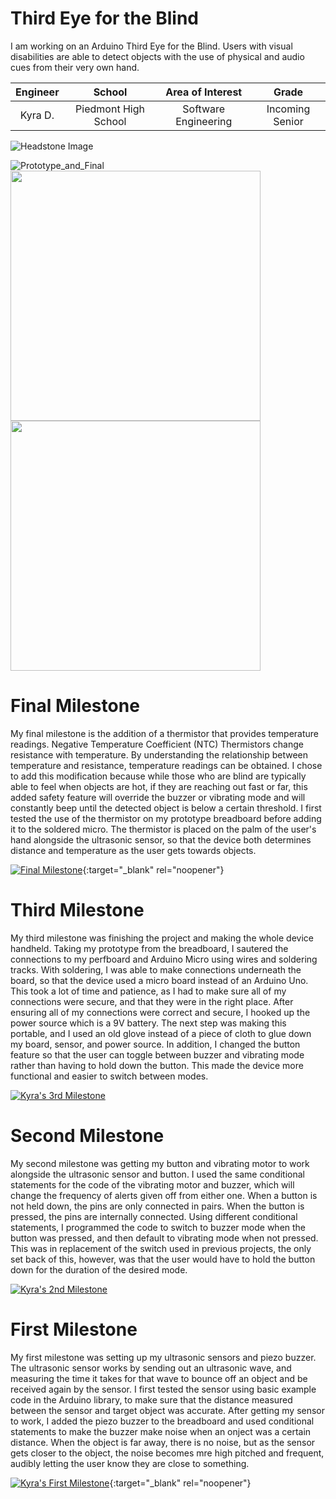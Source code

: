 ﻿# Third Eye for the Blind
I am working on an Arduino Third Eye for the Blind. Users with visual disabilities are able to detect objects with the use of physical and audio cues from their very own hand.

| **Engineer** | **School** | **Area of Interest** | **Grade** |
|:--:|:--:|:--:|:--:|
| Kyra D. | Piedmont High School | Software Engineering | Incoming Senior

![Headstone Image](https://bluestampengineering.com/wp-content/uploads/2016/05/improve.jpg)

![Prototype_and_Final](https://user-images.githubusercontent.com/94956287/176246906-ea514ccc-3ee0-4a42-8a22-db13965170ff.JPG)
<img src="https://user-images.githubusercontent.com/94956287/176249518-41fbc503-300a-44c9-b105-41aef7d56669.png" width="400">
<img src="https://user-images.githubusercontent.com/94956287/176250349-7bf29eaa-b05a-4ef3-9bb0-08fa41aa407b.png" width="400">

# Final Milestone
My final milestone is the addition of a thermistor that provides temperature readings. Negative Temperature Coefficient (NTC) Thermistors change resistance with temperature. By understanding the relationship between temperature and resistance, temperature readings can be obtained. I chose to add this modification because while those who are blind are typically able to feel when objects are hot, if they are reaching out fast or far, this added safety feature will override the buzzer or vibrating mode and will constantly beep until the detected object is below a certain threshold. I first tested the use of the thermistor on my prototype breadboard before adding it to the soldered micro. The thermistor is placed on the palm of the user's hand alongside the ultrasonic sensor, so that the device both determines distance and temperature as the user gets towards objects.

[![Final Milestone](https://res.cloudinary.com/marcomontalbano/image/upload/v1612573869/video_to_markdown/images/youtube--F7M7imOVGug-c05b58ac6eb4c4700831b2b3070cd403.jpg )](https://www.youtube.com/watch?v=F7M7imOVGug&feature=emb_logo "Final Milestone"){:target="_blank" rel="noopener"}

# Third Milestone
My third milestone was finishing the project and making the whole device handheld. Taking my prototype from the breadboard, I sautered the connections to my perfboard and Arduino Micro using wires and soldering tracks. With soldering, I was able to make connections underneath the board, so that the device used a micro board instead of an Arduino Uno. This took a lot of time and patience, as I had to make sure all of my connections were secure, and that they were in the right place. After ensuring all of my connections were correct and secure, I hooked up the power source which is a 9V battery. The next step was making this portable, and I used an old glove instead of a piece of cloth to glue down my board, sensor, and power source. In addition, I changed the button feature so that the user can toggle between buzzer and vibrating mode rather than having to hold down the button. This made the device more functional and easier to switch between modes.

[![Kyra's 3rd Milestone](https://res.cloudinary.com/marcomontalbano/image/upload/v1656091170/video_to_markdown/images/youtube--3WJ3lJCEA6w-c05b58ac6eb4c4700831b2b3070cd403.jpg)](https://www.youtube.com/watch?v=3WJ3lJCEA6w "Kyra's 3rd Milestone")

# Second Milestone
My second milestone was getting my button and vibrating motor to work alongside the ultrasonic sensor and button. I used the same conditional statements for the code of the vibrating motor and buzzer, which will change the frequency of alerts given off from either one. When a button is not held down, the pins are only connected in pairs. When the button is pressed, the pins are internally connected. Using different conditional statements, I programmed the code to switch to buzzer mode when the button was pressed, and then default to vibrating mode when not pressed. This was in replacement of the switch used in previous projects, the only set back of this, however, was that the user would have to hold the button down for the duration of the desired mode.

[![Kyra's 2nd Milestone](https://res.cloudinary.com/marcomontalbano/image/upload/v1656090848/video_to_markdown/images/youtube--jOFxKbY50XA-c05b58ac6eb4c4700831b2b3070cd403.jpg)](https://www.youtube.com/watch?v=jOFxKbY50XA "Kyra's 2nd Milestone")

# First Milestone
My first milestone was setting up my ultrasonic sensors and piezo buzzer. The ultrasonic sensor works by sending out an ultrasonic wave, and measuring the time it takes for that wave to bounce off an object and be received again by the sensor. I first tested the  sensor using basic example code in the Arduino library, to make sure that the distance measured between the sensor and target object was accurate. After getting my sensor to work, I added the piezo buzzer to the breadboard and used conditional statements to make the buzzer make noise when an onject was a certain distance. When the object is far away, there is no noise, but as the sensor gets closer to the object, the noise becomes mre high pitched and frequent, audibly letting the user know they are close to something.

[![Kyra's First Milestone](https://res.cloudinary.com/marcomontalbano/image/upload/v1655485258/video_to_markdown/images/youtube--gY0ncTcIGnQ-c05b58ac6eb4c4700831b2b3070cd403.jpg)](https://www.youtube.com/watch?v=gY0ncTcIGnQ "Kyra's First Milestone"){:target="_blank" rel="noopener"}

